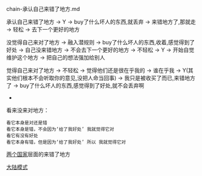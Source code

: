
chain-承认自己来错了地方.md

承认自己来错了地方 -> Y -> buy了什么坏人的东西,就丢弃 -> 来错地方了,那就走 -> 轻松 -> 去下一个更好的地方

没觉得自己来对了地方 -> 融入潜规则 -> buy了什么坏人的东西,收着,感觉得到了好处 -> 自己没来错地方 -> 不会去下一个更好的地方 -> 不轻松 -> Y -> 开始自觉维护这个地方 -> 把自己的想法强加给别人

觉得自己来对了地方 -> 不轻松 -> 觉得他们还是很在乎我的 -> 谁在乎我 -> Y(其实他们根本不会听取你的意见,没把人命当回事) -> 我只是被收买了而已,来错地方了 -> buy了什么坏人的东西,感觉得到了好处,就不会丢弃啊

-

看来没来对地方：
```
看它本身是对还是错
看它本身是错，不会因为‘给了我好处’ 我就觉得它对
看它有没有好处
看它本身有错，但是因为‘给了我好处’ 所以 我就觉得它对
```

[两个国家](https://github.com/7900ms/000nottheater_deserted_systemlibrary/blob/master/supplementary/term-Finder.md)层面的来错了地方

[大陆模式](https://github.com/7900ms/000nottheater_deserted_systemlibrary/blob/master/supplementary/term-Finder.md)
